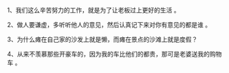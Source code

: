 1、我们这么辛苦努力的工作，就是为了让老板过上更好的生活 。

2、做人要谦虚，多听听他人的意见，然后认真记下来对你有意见的都是谁 。

3、为什么瘫在自己家的沙发上就是懒，而瘫在景点的沙滩上就是度假？

4、从来不羡慕那些开豪车的，因为我的车比他们的都贵，那可是老婆送我的购物车 。

